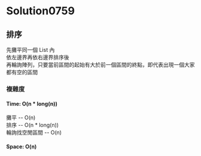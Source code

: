 # Solution0759

## 排序

先攤平同一個 List 內  
依左邊界再依右邊界排序後  
再輪詢陣列，只要當前區間的起始有大於前一個區間的終點，即代表出現一個大家都有空的區間

### 複雜度

#### Time: O(n * long(n))
攤平 -- O(n)  
排序 -- O(n * long(n))  
輪詢找空閒區間 -- O(n)  

#### Space: O(n)